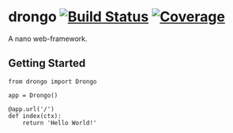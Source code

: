 # drongo [![Build Status](https://api.travis-ci.org/drongo-framework/drongo.svg?branch=master)](https://travis-ci.org/drongo-framework/drongo) [![Coverage](https://codecov.io/github/drongo-framework/drongo/coverage.svg?branch=master)](https://codecov.io/github/drongo-framework/drongo/)
A nano web-framework.

## Getting Started
```
from drongo import Drongo

app = Drongo()

@app.url('/')
def index(ctx):
    return 'Hello World!'
```

